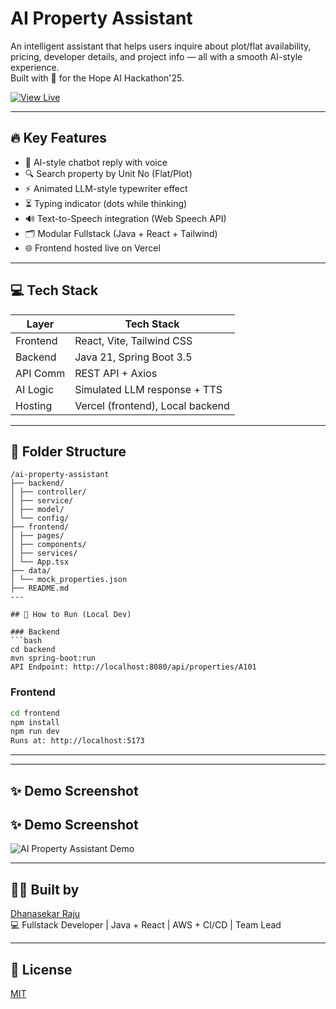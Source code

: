 # AI Property Assistant


An intelligent assistant that helps users inquire about plot/flat availability, pricing, developer details, and project info — all with a smooth AI-style experience.  
Built with 💙 for the Hope AI Hackathon'25.

[![View Live](https://img.shields.io/badge/View%20Live-%F0%9F%9A%80-blue?style=for-the-badge)](https://ai-property-assistant.vercel.app)

---

## 🔥 Key Features

- 🧠 AI-style chatbot reply with voice
- 🔍 Search property by Unit No (Flat/Plot)
- ⚡ Animated LLM-style typewriter effect
- ⏳ Typing indicator (dots while thinking)
- 🔊 Text-to-Speech integration (Web Speech API)
- 🗂️ Modular Fullstack (Java + React + Tailwind)
- 🌐 Frontend hosted live on Vercel

---

## 💻 Tech Stack

| Layer     | Tech Stack                            |
|-----------|----------------------------------------|
| Frontend  | React, Vite, Tailwind CSS              |
| Backend   | Java 21, Spring Boot 3.5               |
| API Comm  | REST API + Axios                       |
| AI Logic  | Simulated LLM response + TTS           |
| Hosting   | Vercel (frontend), Local backend       |

---

## 📁 Folder Structure

```
/ai-property-assistant
├── backend/
│ ├── controller/
│ ├── service/
│ ├── model/
│ └── config/
├── frontend/
│ ├── pages/
│ ├── components/
│ ├── services/
│ └── App.tsx
├── data/
│ └── mock_properties.json
├── README.md
---

## 🚀 How to Run (Local Dev)

### Backend
```bash
cd backend
mvn spring-boot:run
API Endpoint: http://localhost:8080/api/properties/A101
```

### Frontend
```bash
cd frontend
npm install
npm run dev
Runs at: http://localhost:5173
```

---

---

## ✨ Demo Screenshot

## ✨ Demo Screenshot

![AI Property Assistant Demo](https://i.ibb.co/84mVzDR3/Screenshot-from-2025-07-03-05-12-07.png)

---

## 👨‍💻 Built by

[Dhanasekar Raju](https://www.linkedin.com/in/dhanasekar-raju-20471341/)  
💻 Fullstack Developer | Java + React | AWS + CI/CD | Team Lead

---

## 📜 License

[MIT](./LICENSE)
